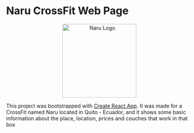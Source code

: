 # Naru CrossFit Web Page
<div align="center">
	<img src="https://narucrossfit.com/images/naru2.jpg" alt="Naru Logo" width="200">
</div>

This project was bootstrapped with [Create React App](https://github.com/facebook/create-react-app).
It was made for a CrossFit named Naru located in Quito - Ecuador, and it shows some basic information about the place, location, prices and couches that work in that box
